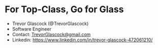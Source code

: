 # For Top-Class, Go for Glass
- Trevor Glascock (@TrevorGlascock)
- Software Engineer
- Contact: TrevorGlascock@gmail.com
- Linkedin: https://www.linkedin.com/in/trevor-glascock-472061210/
